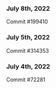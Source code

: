 ### July 8th, 2022

Commit #199410

### July 5th, 2022

Commit #314353


### July 4th, 2022

Commit #72281
